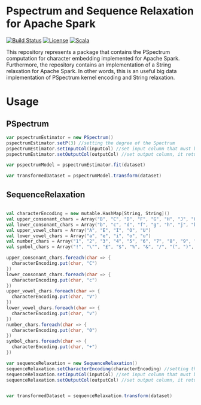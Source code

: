 # Pspectrum and Sequence Relaxation for Apache Spark

[![Build Status](https://travis-ci.com/sirCamp/spark-pspectrum.svg?branch=master)](https://travis-ci.com/sirCamp/spark-pspectrum)
[![License](https://img.shields.io/badge/License-Apache%202.0-blue.svg)](https://opensource.org/licenses/Apache-2.0)
[![Scala](https://img.shields.io/badge/scala-v2.11.12-blue)](https://img.shields.io/badge/scala-v2.11.12-blue)

This repository represents a package that contains the PSpectrum computation for character embedding implemented for Apache Spark. 
Furthermore, the repository contains an implementation of a String relaxation for Apache Spark. 
In other words, this is an useful big data implementation of PSpectrum kernel encoding and String relaxation.



# Usage

## PSpectrum
```scala
var pspectrumEstimator = new PSpectrum()
pspectrumEstimator.setP(3) //setting the degree of the Spectrum
pspectrumEstimator.setInputCol(inputCol) //set input column that must be a string column
pspectrumEstimator.setOutputCol(outputCol) //set output column, it return a VectorUTD encoded as SparseVector of Double

var pspectrumModel = pspectrumEstimator.fit(dataset)

var transformedDataset = pspectrumModel.transform(dataset)

```

## SequenceRelaxation
```scala

val characterEncoding = new mutable.HashMap[String, String]()
val upper_consonant_chars = Array("B", "C", "D", "F", "G", "H", "J", "K", "L", "M", "N", "P", "Q", "R", "S", "T", "V", "W", "X", "Y", "Z")
val lower_consonant_chars = Array("b", "c", "d", "f", "g", "h", "j", "k", "l", "m", "n", "p", "q", "r", "s", "t", "v", "w", "x", "y", "z")
val upper_vowel_chars = Array("A", "E", "I", "O", "U")
val lower_vowel_chars = Array("a", "e", "i", "o", "u")
val number_chars = Array("1", "2", "3", "4", "5", "6", "7", "8", "9", "0")
val symbol_chars = Array("!", "\"", "£", "$", "%", "&", "/", "(", ")", "=", "?", "^", "§", "<", ">", ".", ":", ",", ";", "-", "_", "+", "*", "[", "]", "#")

upper_consonant_chars.foreach(char => {
  characterEncoding.put(char, "C")
})
lower_consonant_chars.foreach(char => {
  characterEncoding.put(char, "c")
})
upper_vowel_chars.foreach(char => {
  characterEncoding.put(char, "V")
})
lower_vowel_chars.foreach(char => {
  characterEncoding.put(char, "v")
})
number_chars.foreach(char => {
  characterEncoding.put(char, "0")
})
symbol_chars.foreach(char => {
  characterEncoding.put(char, "+")
})

var sequenceRelaxation = new SequenceRelaxation()
sequenceRelaxation.setCharacterEncoding(characterEncoding) //setting the degree of the Spectrum
sequenceRelaxation.setInputCol(inputCol) //set input column that must be a string column
sequenceRelaxation.setOutputCol(outputCol) //set output column, it return a VectorUTD encoded as SparseVector of Double


var transformedDataset = sequenceRelaxation.transform(dataset)

```

